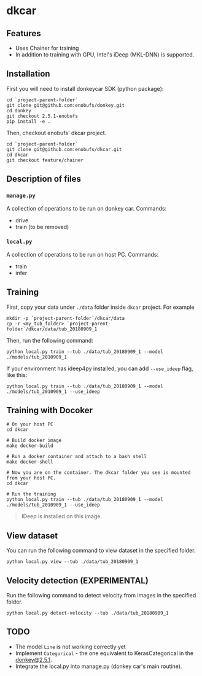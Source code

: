 # dkcar

## Features
* Uses Chainer for training
* In addition to training with GPU, Intel's iDeep (MKL-DNN) is supported.

## Installation
First you will need to install donkeycar SDK (python package):
```
cd `project-parent-folder`
git clone git@github.com:enobufs/donkey.git
cd donkey
git checkout 2.5.1-enobufs
pip install -e .
```

Then, checkout enobufs' dkcar project.
```
cd `project-parent-folder`
git clone git@github.com:enobufs/dkcar.git
cd dkcar
git checkout feature/chainer
```

## Description of files
### `manage.py`
A collection of operations to be run on donkey car.
Commands:
* drive
* train (to be removed)


### `local.py`
A collection of operations to be run on host PC. 
Commands:
* train
* infer


## Training

First, copy your data under `./data` folder inside `dkcar` project. For example
```
mkdir -p `project-parent-folder`/dkcar/data
cp -r <my_tub_folder> `project-parent-folder`/dkcar/data/tub_20180909_1
```

Then, run the following command:
```
python local.py train --tub ./data/tub_20180909_1 --model ./models/tub_2010909_1
```

If your environment has ideep4py installed, you can add `--use_ideep` flag, like this:
```
python local.py train --tub ./data/tub_20180909_1 --model ./models/tub_2010909_1 --use_ideep
```

## Training with Docoker
```
# On your host PC
cd dkcar

# Build docker image
make docker-build

# Run a docker container and attach to a bash shell
make docker-shell

# Now you are on the container. The dkcar folder you see is mounted from your host PC.
cd dkcar

# Run the training
python local.py train --tub ./data/tub_20180909_1 --model ./models/tub_2010909_1 --use_ideep
```
> IDeep is installed on this image.

## View dataset
You can run the following command to view dataset in the specified folder.
```
python local.py view --tub ./data/tub_20180909_1
```

## Velocity detection (EXPERIMENTAL)
Run the following command to detect velocity from images in the specified folder.
```
python local.py detect-velocity --tub ./data/tub_20180909_1
```

## TODO
* The model `Line` is not working correctly yet
* Implement `Categorical` - the one equivalent to KerasCategorical in the donkey@2.5.1.
* Integrate the local.py into manage.py (donkey car's main routine).

